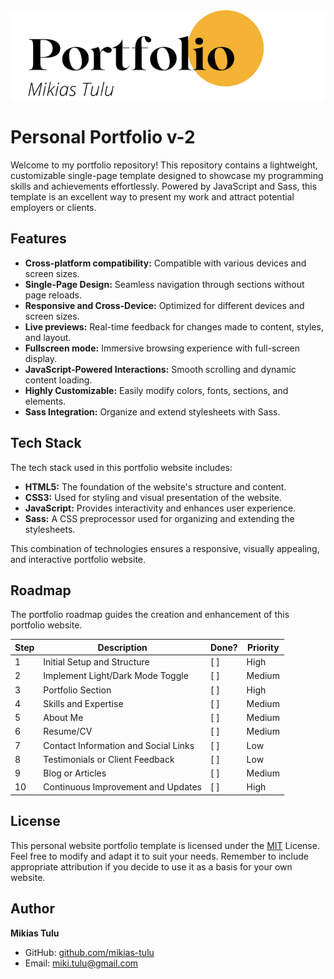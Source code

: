 <div align="center">
  <img src="https://raw.githubusercontent.com/mikias-tulu/Portfolio-v2/main/portfolio.png" alt="Logo" >
</div>

# Personal Portfolio v-2

Welcome to my portfolio repository! This repository contains a lightweight, customizable single-page template designed to showcase my programming skills and achievements effortlessly. Powered by JavaScript and Sass, this template is an excellent way to present my work and attract potential employers or clients.


## Features

- **Cross-platform compatibility:** Compatible with various devices and screen sizes.
- **Single-Page Design:** Seamless navigation through sections without page reloads.
- **Responsive and Cross-Device:** Optimized for different devices and screen sizes.
- **Live previews:** Real-time feedback for changes made to content, styles, and layout.
- **Fullscreen mode:** Immersive browsing experience with full-screen display.
- **JavaScript-Powered Interactions:** Smooth scrolling and dynamic content loading.
- **Highly Customizable:** Easily modify colors, fonts, sections, and elements.
- **Sass Integration:** Organize and extend stylesheets with Sass.
## Tech Stack


The tech stack used in this portfolio website includes:

- **HTML5:** The foundation of the website's structure and content.
- **CSS3:** Used for styling and visual presentation of the website.
- **JavaScript:** Provides interactivity and enhances user experience.
- **Sass:** A CSS preprocessor used for organizing and extending the stylesheets.

This combination of technologies ensures a responsive, visually appealing, and interactive portfolio website.

## Roadmap

The portfolio roadmap guides the creation and enhancement of this portfolio website.

| Step | Description                                     | Done?  | Priority |
|------|-------------------------------------------------|--------|----------|
| 1    | Initial Setup and Structure                     | [ ]    | High     |
| 2    | Implement Light/Dark Mode Toggle                | [ ]    | Medium   |
| 3    | Portfolio Section                               | [ ]    | High     |
| 4    | Skills and Expertise                            | [ ]    | Medium   |
| 5    | About Me                                        | [ ]    | Medium   |
| 6    | Resume/CV                                       | [ ]    | Medium   |
| 7    | Contact Information and Social Links            | [ ]    | Low      |
| 8    | Testimonials or Client Feedback                 | [ ]    | Low      |
| 9    | Blog or Articles                                | [ ]    | Medium   |
| 10   | Continuous Improvement and Updates              | [ ]    | High     |

## License


This personal website portfolio template is licensed under the [MIT](https://choosealicense.com/licenses/mit/) License. Feel free to modify and adapt it to suit your needs. Remember to include appropriate attribution if you decide to use it as a basis for your own website.
## Author

**Mikias Tulu**
- GitHub: [github.com/mikias-tulu](https://github.com/mikias-tulu)
- Email: miki.tulu@gmail.com
